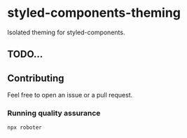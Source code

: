 # styled-components-theming

Isolated theming for styled-components.

## TODO...

## Contributing

Feel free to open an issue or a pull request.

### Running quality assurance

```shell
npx roboter
```
